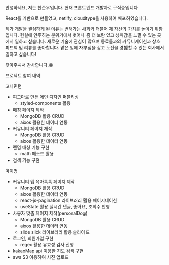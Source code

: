 안녕하세요, 저는 천준우입니다.
현재 프론트엔드 개발자로 구직중입니다

React를 기반으로 만들었고, netlify, cloudtype을 사용하여 배포하였습니다.

제가 개발을 결심하게 된 이유는 변해가는 사회와 더불어 제 자신의 가치를 높이기 위함입니다.
현실에 안주하는 분위기에서 벗어나 좀 더 보람 있고 성취감을 느낄 수 있는 곳에서 일하고 싶습니다.
새로운 기술에 관심이 많으며 동료들과의 커뮤니케이션과 상호 피드백 및 리뷰를 좋아합니다.
맡은 일에 자부심을 갖고 도전을 경험할 수 있는 회사에서 일하고 싶습니다!

찾아주셔서 감사합니다.😀

<!-- 메모 -->

프로젝트 참여 내역

고니민턴

- 피그마로 만든 메인 디자인 퍼블리싱
  - styled-components 활용
- 매칭 페이지 제작
  - MongoDB 활용 CRUD
  - aixos 활용한 데이터 연동
- 커뮤니티 페이지 제작
  - MongoDB 활용 CRUD
  - aixos 활용한 데이터 연동
- 랜덤 매칭 기능 구현
  - math 메소드 활용
- 검색 기능 구현

마이멍

- 커뮤니티 텝 육아톡톡 페이지 제작
  - MongoDB 활용 CRUD
  - aixos 활용한 데이터 연동
  - react-js-pagination 라이브러리 활용 페이지네이션
  - useState 활용 실시간 댓글, 좋아요, 조회수 반영
- 사용자 맞춤 페이지 제작(personalDog)
  - MongoDB 활용 CRUD
  - aixos 활용한 데이터 연동
  - slide slick 라이브러리 활용 슬라이드
- 로그인, 회원가입 구현
  - regex 활용 유효성 검사 진행
- kakaoMap api 이용한 지도 검색 구현
- aws S3 이용하여 사진 업로드
